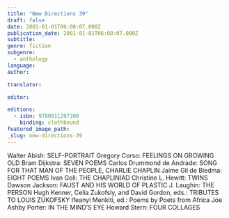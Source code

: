 ```yaml
---
title: "New Directions 39"
draft: false
date: 2001-01-01T06:00:07.000Z
publication_date: 2001-01-01T06:00:07.000Z
subtitle:
genre: fiction
subgenre:
  - anthology
language:
author:

translator:

editor:

editions:
  - isbn: 9780811207300
    binding: clothbound
featured_image_path:
_slug: new-directions-39
---
```


Walter Abish: SELF-PORTRAIT Gregory Corso: FEELINGS ON GROWING OLD Bram Dijkstra: SEVEN POEMS Carlos Drummond de Andrade: SONG FOR THAT MAN OF THE PEOPLE, CHARLIE CHAPLIN Jaime Gil de Biedma: EIGHT POEMS Ivan Goll: THE CHAPLINIAD Christine L. Hewitt: TWINS Dawson Jackson: FAUST AND HIS WORLD OF PLASTIC J. Laughin: THE PERSON Hugh Kenner, Celia Zukofsly, and David Gordon, eds.: TRIBUTES TO LOUIS ZUKOFSKY Ifeanyi Menkiti, ed.: Poems by Poets from Africa Joe Ashby Porter: IN THE MIND’S EYE Howard Stern: FOUR COLLAGES

